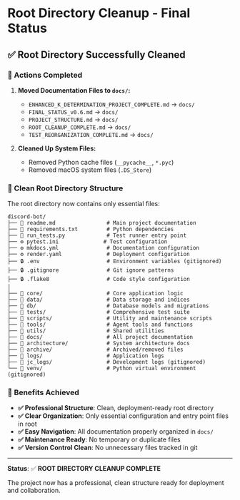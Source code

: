 # Root Directory Cleanup - Final Status

## ✅ Root Directory Successfully Cleaned

### 🧹 Actions Completed

1. **Moved Documentation Files to `docs/`:**
   - `ENHANCED_K_DETERMINATION_PROJECT_COMPLETE.md` → `docs/`
   - `FINAL_STATUS_v0.6.md` → `docs/`
   - `PROJECT_STRUCTURE.md` → `docs/`
   - `ROOT_CLEANUP_COMPLETE.md` → `docs/`
   - `TEST_REORGANIZATION_COMPLETE.md` → `docs/`

2. **Cleaned Up System Files:**
   - Removed Python cache files (`__pycache__`, `*.pyc`)
   - Removed macOS system files (`.DS_Store`)

### 📁 Clean Root Directory Structure

The root directory now contains only essential files:

```
discord-bot/
├── 📄 readme.md                # Main project documentation
├── 📄 requirements.txt         # Python dependencies
├── 📄 run_tests.py             # Test runner entry point
├── ⚙️ pytest.ini              # Test configuration
├── ⚙️ mkdocs.yml               # Documentation configuration
├── ⚙️ render.yaml              # Deployment configuration
├── 🔒 .env                     # Environment variables (gitignored)
├── 🔒 .gitignore               # Git ignore patterns
├── 🔒 .flake8                  # Code style configuration
│
├── 📁 core/                    # Core application logic
├── 📁 data/                    # Data storage and indices
├── 📁 db/                      # Database models and migrations
├── 📁 tests/                   # Comprehensive test suite
├── 📁 scripts/                 # Utility and maintenance scripts
├── 📁 tools/                   # Agent tools and functions
├── 📁 utils/                   # Shared utilities
├── 📁 docs/                    # All project documentation
├── 📁 architecture/            # System architecture docs
├── 📁 archive/                 # Archived/removed files
├── 📁 logs/                    # Application logs
├── 📁 jc_logs/                 # Development logs (gitignored)
└── 📁 venv/                    # Python virtual environment (gitignored)
```

### 🎯 Benefits Achieved

- **✅ Professional Structure**: Clean, deployment-ready root directory
- **✅ Clear Organization**: Only essential configuration and entry point files in root
- **✅ Easy Navigation**: All documentation properly organized in `docs/`
- **✅ Maintenance Ready**: No temporary or duplicate files
- **✅ Version Control Clean**: No unnecessary files tracked in git

---

**Status**: ✅ **ROOT DIRECTORY CLEANUP COMPLETE**

The project now has a professional, clean structure ready for deployment and collaboration.

